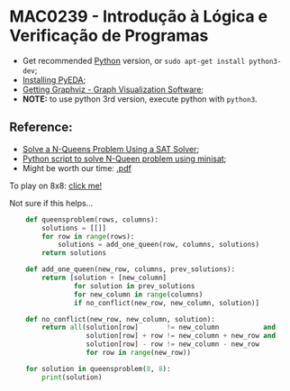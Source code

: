 # MAC0239 - Introdução à Lógica e Verificação de Programas

* Get recommended [Python](https://www.python.org/) version, or `sudo apt-get install python3-dev`;
* [Installing PyEDA](http://pyeda.readthedocs.org/en/latest/bdd.html);
* [Getting Graphviz - Graph Visualization Software](http://www.graphviz.org/pub/graphviz/stable/SOURCES/graphviz-2.38.0.tar.gz);
* **NOTE:** to use python 3rd version, execute python with `python3`.

## Reference:

* [Solve a N-Queens Problem Using a SAT Solver](https://sites.google.com/site/haioushen/search-algorithm/solvean-queensproblemusingsatsolver);
* [Python script to solve N-Queen problem using minisat](http://forrestbao.blogspot.com.br/2007/11/python-script-to-solve-n-queen-problem.html);
* Might be worth our time: [.pdf](http://www.gcn.us.es/7BWMC/volume/21_queens.pdf)

To play on 8x8: [click me!](http://www.brainmetrix.com/8-queens/)

Not sure if this helps...

```python
    def queensproblem(rows, columns):
        solutions = [[]]
        for row in range(rows):
            solutions = add_one_queen(row, columns, solutions)
        return solutions

    def add_one_queen(new_row, columns, prev_solutions):
        return [solution + [new_column]
                for solution in prev_solutions
                for new_column in range(columns)
                if no_conflict(new_row, new_column, solution)]

    def no_conflict(new_row, new_column, solution):
        return all(solution[row]       != new_column           and
                   solution[row] + row != new_column + new_row and
                   solution[row] - row != new_column - new_row
                   for row in range(new_row))

    for solution in queensproblem(8, 8):
        print(solution)
```

